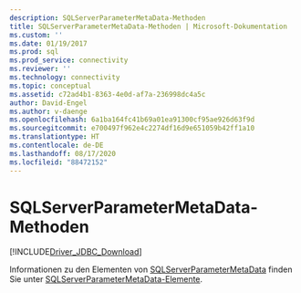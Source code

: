 ```yaml
---
description: SQLServerParameterMetaData-Methoden
title: SQLServerParameterMetaData-Methoden | Microsoft-Dokumentation
ms.custom: ''
ms.date: 01/19/2017
ms.prod: sql
ms.prod_service: connectivity
ms.reviewer: ''
ms.technology: connectivity
ms.topic: conceptual
ms.assetid: c72ad4b1-8363-4e0d-af7a-236998dc4a5c
author: David-Engel
ms.author: v-daenge
ms.openlocfilehash: 6a1ba164fc41b69a01ea91300cf95ae926d63f9d
ms.sourcegitcommit: e700497f962e4c2274df16d9e651059b42ff1a10
ms.translationtype: HT
ms.contentlocale: de-DE
ms.lasthandoff: 08/17/2020
ms.locfileid: "88472152"
---
```

# <a name="sqlserverparametermetadata-methods"></a>SQLServerParameterMetaData-Methoden
[!INCLUDE[Driver_JDBC_Download](../../../includes/driver_jdbc_download.md)]

  Informationen zu den Elementen von [SQLServerParameterMetaData](../../../connect/jdbc/reference/sqlserverparametermetadata-class.md) finden Sie unter [SQLServerParameterMetaData-Elemente](../../../connect/jdbc/reference/sqlserverparametermetadata-members.md).  
  
  
